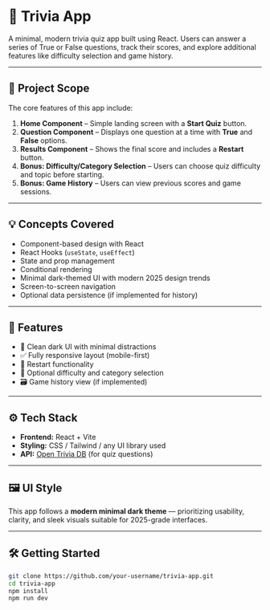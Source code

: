 # 🧠 Trivia App

A minimal, modern trivia quiz app built using React. Users can answer a series of True or False questions, track their scores, and explore additional features like difficulty selection and game history.

---

## 📌 Project Scope

The core features of this app include:

1. **Home Component** – Simple landing screen with a **Start Quiz** button.
2. **Question Component** – Displays one question at a time with **True** and **False** options.
3. **Results Component** – Shows the final score and includes a **Restart** button.
4. **Bonus: Difficulty/Category Selection** – Users can choose quiz difficulty and topic before starting.
5. **Bonus: Game History** – Users can view previous scores and game sessions.

---

## 💡 Concepts Covered

- Component-based design with React
- React Hooks (`useState`, `useEffect`)
- State and prop management
- Conditional rendering
- Minimal dark-themed UI with modern 2025 design trends
- Screen-to-screen navigation
- Optional data persistence (if implemented for history)

---

## 🎯 Features

- 🎨 Clean dark UI with minimal distractions
- ✅ Fully responsive layout (mobile-first)
- 🔄 Restart functionality
- 🧠 Optional difficulty and category selection
- 🗃️ Game history view (if implemented)

---

## ⚙️ Tech Stack

- **Frontend:** React + Vite
- **Styling:** CSS / Tailwind / any UI library used
- **API:** [Open Trivia DB](https://opentdb.com/) (for quiz questions)

---

## 🖼️ UI Style

This app follows a **modern minimal dark theme** — prioritizing usability, clarity, and sleek visuals suitable for 2025-grade interfaces.

---

## 🛠️ Getting Started

```bash
git clone https://github.com/your-username/trivia-app.git
cd trivia-app
npm install
npm run dev
